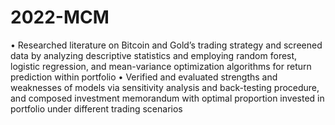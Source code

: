 # 2022-MCM
•	Researched literature on Bitcoin and Gold’s trading strategy and screened data by analyzing descriptive statistics and employing random forest, logistic regression, and mean-variance optimization algorithms for return prediction within portfolio
•	Verified and evaluated strengths and weaknesses of models via sensitivity analysis and back-testing procedure, and composed investment memorandum with optimal proportion invested in portfolio under different trading scenarios 

